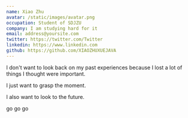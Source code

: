 ```yaml
---
name: Xiao Zhu
avatar: /static/images/avatar.png
occupation: Student of SDJZU
company: I am studying hard for it
email: address@yoursite.com
twitter: https://twitter.com/Twitter
linkedin: https://www.linkedin.com
github: https://github.com/XIAOZHUXUEJAVA
---
```


I don't want to look back on my past experiences because I lost a lot of things I thought were important.

I just want to grasp the moment.

I also want to look to the future.

go go go
